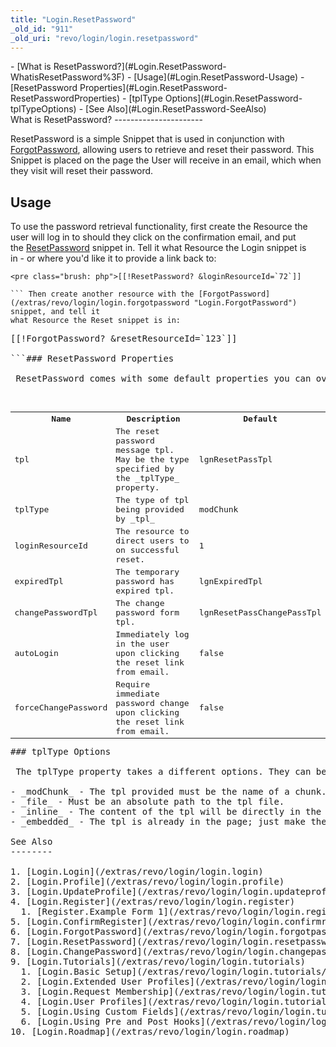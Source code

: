 ```yaml
---
title: "Login.ResetPassword"
_old_id: "911"
_old_uri: "revo/login/login.resetpassword"
---
```


<div>- [What is ResetPassword?](#Login.ResetPassword-WhatisResetPassword%3F)
- [Usage](#Login.ResetPassword-Usage)
  - [ResetPassword Properties](#Login.ResetPassword-ResetPasswordProperties)
  - [tplType Options](#Login.ResetPassword-tplTypeOptions)
- [See Also](#Login.ResetPassword-SeeAlso)

</div>What is ResetPassword?
----------------------

 ResetPassword is a simple Snippet that is used in conjunction with [ForgotPassword](/extras/revo/login/login.forgotpassword "Login.ForgotPassword"), allowing users to retrieve and reset their password. This Snippet is placed on the page the User will receive in an email, which when they visit will reset their password.

Usage
-----

 To use the password retrieval functionality, first create the Resource the   
 user will log in to should they click on the confirmation email, and put   
 the [ResetPassword](/extras/revo/login/login.resetpassword "Login.ResetPassword") snippet in. Tell it what Resource the Login snippet is   
 in - or where you'd like it to provide a link back to:

 ```
<pre class="brush: php">[[!ResetPassword? &loginResourceId=`72`]]

``` Then create another resource with the [ForgotPassword](/extras/revo/login/login.forgotpassword "Login.ForgotPassword") snippet, and tell it   
 what Resource the Reset snippet is in:

 ```
<pre class="brush: php">[[!ForgotPassword? &resetResourceId=`123`]]

```### ResetPassword Properties

 ResetPassword comes with some default properties you can override. They are:

 <table id="TBL1376497247020"><tbody><tr><th> Name </th> <th> Description </th> <th> Default </th> </tr><tr><td> tpl  
  
</td> <td> The reset password message tpl. May be the type specified by the _tplType_ property. </td> <td> lgnResetPassTpl </td> </tr><tr><td> tplType  
  
</td> <td> The type of tpl being provided by _tpl_ </td> <td> modChunk </td> </tr><tr><td> loginResourceId  
  
</td> <td> The resource to direct users to on successful reset. </td> <td> 1 </td> </tr><tr><td> expiredTpl </td> <td>The temporary password has expired tpl.</td> <td>lgnExpiredTpl

</td></tr><tr><td>changePasswordTpl

 </td> <td>The change password form tpl.</td> <td>lgnResetPassChangePassTpl

</td> </tr><tr><td> autoLogin

 </td> <td> Immediately log in the user upon clicking the reset link from email.</td> <td>false</td> </tr><tr><td>forceChangePassword

 </td> <td> Require immediate password change upon clicking the reset link from email.</td> <td>false</td></tr></tbody></table>### tplType Options

 The tplType property takes a different options. They can be:

- _modChunk_ - The tpl provided must be the name of a chunk.
- _file_ - Must be an absolute path to the tpl file.
- _inline_ - The content of the tpl will be directly in the tpl property itself.
- _embedded_ - The tpl is already in the page; just make the error properties be placeholders.

See Also
--------

1. [Login.Login](/extras/revo/login/login.login)
2. [Login.Profile](/extras/revo/login/login.profile)
3. [Login.UpdateProfile](/extras/revo/login/login.updateprofile)
4. [Login.Register](/extras/revo/login/login.register)
  1. [Register.Example Form 1](/extras/revo/login/login.register/register.example-form-1)
5. [Login.ConfirmRegister](/extras/revo/login/login.confirmregister)
6. [Login.ForgotPassword](/extras/revo/login/login.forgotpassword)
7. [Login.ResetPassword](/extras/revo/login/login.resetpassword)
8. [Login.ChangePassword](/extras/revo/login/login.changepassword)
9. [Login.Tutorials](/extras/revo/login/login.tutorials)
  1. [Login.Basic Setup](/extras/revo/login/login.tutorials/login.basic-setup)
  2. [Login.Extended User Profiles](/extras/revo/login/login.tutorials/login.extended-user-profiles)
  3. [Login.Request Membership](/extras/revo/login/login.tutorials/login.request-membership)
  4. [Login.User Profiles](/extras/revo/login/login.tutorials/login.user-profiles)
  5. [Login.Using Custom Fields](/extras/revo/login/login.tutorials/login.using-custom-fields)
  6. [Login.Using Pre and Post Hooks](/extras/revo/login/login.tutorials/login.using-pre-and-post-hooks)
10. [Login.Roadmap](/extras/revo/login/login.roadmap)